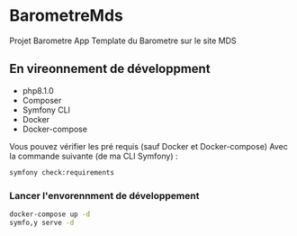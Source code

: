 # BarometreMds
Projet Barometre
App Template du Barometre sur le site MDS

## En vireonnement de développment

* php8.1.0
* Composer
* Symfony CLI
* Docker
* Docker-compose

Vous pouvez vérifier les pré requis (sauf Docker et Docker-compose) Avec la commande suivante (de ma CLI Symfony) :

```bash 
symfony check:requirements
```

### Lancer l'envorennment de développement

```bash
docker-compose up -d
symfo,y serve -d
```